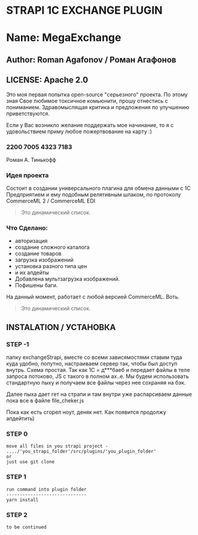 #  STRAPI 1C EXCHANGE PLUGIN
#  Name: MegaExchange
## Author: Roman Agafonov / Роман Агафонов
## LICENSE: Apache 2.0

Это моя первая попытка  open-source "серьезного" проекта. По этому зная
Свое любимое токсичное комьюнити, прошу отнестись с пониманием.
Здравомыслящая критика и предложения по улучшению приветствуются.

Если у Вас возникло желание поддержать мое начинание, то я с удовольствием приму
любое пожертвование на карту :)

### 2200 7005 4323 7183
Роман А. Тинькофф

### Идея проекта
Состоит в создании универсального плагина для обмена данными с 1С Предприятием и ему подобным релятивным шлаком,
по протоколу CommerceML 2 / CommerceML EDI

> Это динамический список.

### Что Сделано:

- авторизация
- создание сложного каталога
- создание товаров
- загрузка изображений
- установка разного типа цен
- и их апдейты
- Добавлена мультзагрузка изображений. 
- Пофишены баги. 

На данный момент, работает с любой версией CommerceML. Воть.

> Это динамический список.

## INSTALATION / УСТАНОВКА

### STEP -1
папку exchangeStrapi, вместе со всеми зависямостями ставим туда куда удобно, попутно, настраиваем сервер так, чтобы был доступ внутрь.
Схема простая. Так как 1С = д***баеб и передает файлы в теле запроса потоково, JS с такого в полном ах..е. Мы будем использовать
стандартную пыху и получаем все файлы через нее сохраняя на бэк.

Далее пыха дает гет на страпи и там внутри уже распарсиваем данные пока все в файле file_cheker.js

Пока как есть сгорел ноут, деняк нет. Как появится продолжу апдейтить)

### STEP 0
```
move all files in you strapi project - ..../'you_strapi_folder'/src/plugins/'you_plugin_folder' 
or
just use git clone
```
### STEP 1
```
run command into plugin folder 
------------------------------
yarn install
```
### STEP 2
```
to be continued 
```
